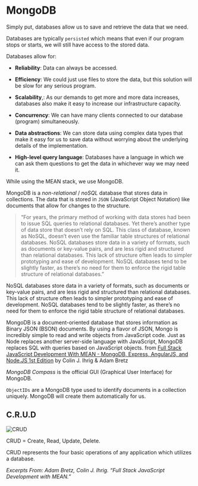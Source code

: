 # MongoDB

Simply put, databases allow us to save and retrieve the data that we need.

Databases are typically `persisted` which means that even if our program stops or starts, we will still have access to the stored data.

Databases allow for:

- **Reliability**: Data can always be accessed.

- **Efficiency**: We could just use files to store the data, but this solution will be slow for any serious program.

- **Scalability**,: As our demands to get more and more data increases, databases also make it easy to increase our infrastructure capacity.

- **Concurrency**: We can have many clients connected to our database (program) simultaneously.

- **Data abstractions**: We can store data using complex data types that make it easy for us to save data without worrying about the underlying details of the implementation.

- **High-level query language**: Databases have a language in which we can ask them questions to get the data in whichever way we may need it.

While using the MEAN stack, we use MongoDB. 

MongoDB is a *non-relational* / *noSQL* database that stores data in collections. The data that is stored in `JSON` (JavaScript Object Notation) like documents that allow for changes to the structure.

>“For years, the primary method of working with data stores had been to issue SQL queries to relational databases. Yet there’s another type of data store that doesn’t rely on SQL. This class of database, known as NoSQL, doesn’t even use the familiar table structures of relational databases. NoSQL databases store data in a variety of formats, such as documents or key-value pairs, and are less rigid and structured than relational databases. This lack of structure often leads to simpler prototyping and ease of development. NoSQL databases tend to be slightly faster, as there’s no need for them to enforce the rigid table structure of relational databases.”



NoSQL databases store data in a variety of formats, such as documents or key-value pairs, and are less rigid and structured than relational databases. This lack of structure often leads to simpler prototyping and ease of development. NoSQL databases tend to be slightly faster, as there’s no need for them to enforce the rigid table structure of relational databases.

MongoDB is a document-oriented database that stores information as Binary JSON (BSON) documents. By using a flavor of JSON, Mongo is incredibly simple to read and write objects from JavaScript code. Just as Node replaces another server-side language with JavaScript, MongoDB replaces SQL with queries based on JavaScript objects. from [Full Stack JavaScript Development With MEAN - MongoDB, Express, AngularJS, and Node.JS 1st Edition](https://www.sitepoint.com/premium/books/full-stack-javascript-development-with-mean) by Colin J. Ihrig & Adam Bretz



*MongoDB Compass* is the official GUI (Graphical User Interface) for MongoDB.

`ObjectIDs` are a MongoDB type used to identify documents in a collection uniquely. MongoDB will create them automatically for us.

## C.R.U.D

![CRUD](https://i.imgur.com/CRowB2i.png)

CRUD = Create, Read, Update, Delete.

CRUD represents the four basic operations of any application which utilizes a database.

*Excerpts From: Adam Bretz, Colin J. Ihrig. “Full Stack JavaScript Development with MEAN.”*